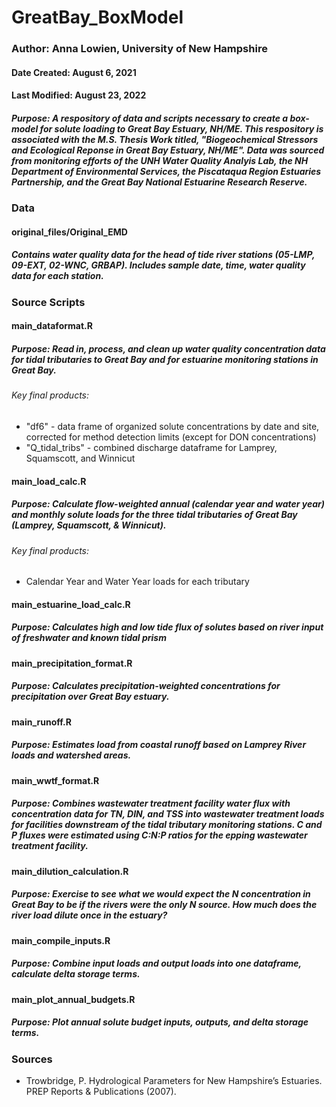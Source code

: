 # GreatBay_BoxModel

### Author: Anna Lowien, University of New Hampshire
#### Date Created: August 6, 2021
#### Last Modified: August 23, 2022
##### Purpose: A respository of data and scripts necessary to create a box-model for solute loading to Great Bay Estuary, NH/ME. This respository is associated with the M.S. Thesis Work titled, "Biogeochemical Stressors and Ecological Reponse in Great Bay Estuary, NH/ME". Data was sourced from monitoring efforts of the UNH Water Quality Analyis Lab, the NH Department of Environmental Services, the Piscataqua Region Estuaries Partnership, and the Great Bay National Estuarine Research Reserve. 


### **Data**

#### original_files/Original_EMD
##### Contains water quality data for the head of tide river stations (05-LMP, 09-EXT, 02-WNC, GRBAP). Includes sample date, time, water quality data for each station. 

### **Source Scripts**
#### main_dataformat.R
##### Purpose: Read in, process, and clean up water quality concentration data for tidal tributaries to Great Bay and for estuarine monitoring stations in Great Bay. 
###### Key final products: 
* "df6" - data frame of organized solute concentrations by date and site, corrected for method detection limits (except for DON concentrations)
* "Q_tidal_tribs" - combined discharge dataframe for Lamprey, Squamscott, and Winnicut

#### main_load_calc.R
##### Purpose: Calculate flow-weighted annual (calendar year and water year) and monthly solute loads for the three tidal tributaries of Great Bay (Lamprey, Squamscott, & Winnicut).
###### Key final products: 
* Calendar Year and Water Year loads for each tributary

#### main_estuarine_load_calc.R
##### Purpose: Calculates high and low tide flux of solutes based on river input of freshwater and known tidal prism

#### main_precipitation_format.R
##### Purpose: Calculates precipitation-weighted concentrations for precipitation over Great Bay estuary.

#### main_runoff.R
##### Purpose: Estimates load from coastal runoff based on Lamprey River loads and watershed areas.

#### main_wwtf_format.R
##### Purpose: Combines wastewater treatment facility water flux with concentration data for TN, DIN, and TSS into wastewater treatment loads for facilities downstream of the tidal tributary monitoring stations. C and P fluxes were estimated using C:N:P ratios for the epping wastewater treatment facility.

#### main_dilution_calculation.R
##### Purpose: Exercise to see what we would expect the N concentration in Great Bay to be if the rivers were the only N source. How much does the river load dilute once in the estuary?

#### main_compile_inputs.R
##### Purpose: Combine input loads and output loads into one dataframe, calculate delta storage terms.

#### main_plot_annual_budgets.R
##### Purpose: Plot annual solute budget inputs, outputs, and delta storage terms.

### Sources
* Trowbridge, P. Hydrological Parameters for New Hampshire’s Estuaries. PREP Reports & Publications (2007).
